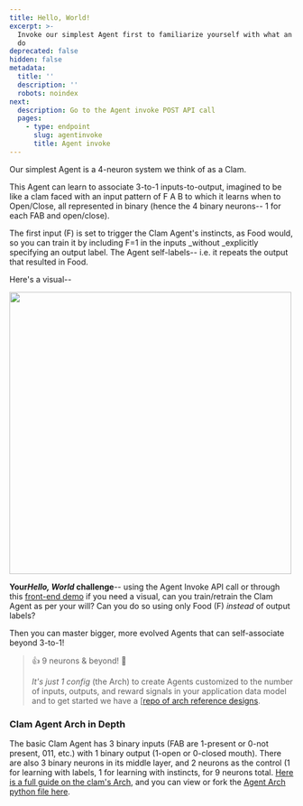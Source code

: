 ```yaml
---
title: Hello, World!
excerpt: >-
  Invoke our simplest Agent first to familiarize yourself with what an Agent can
  do
deprecated: false
hidden: false
metadata:
  title: ''
  description: ''
  robots: noindex
next:
  description: Go to the Agent invoke POST API call
  pages:
    - type: endpoint
      slug: agentinvoke
      title: Agent invoke
---
```

Our simplest Agent is a 4-neuron system we think of as a Clam.

This Agent can learn to associate 3-to-1 inputs-to-output, imagined to be like a clam faced with an input pattern of F A B to which it learns when to Open/Close, all represented in binary (hence the 4 binary neurons-- 1 for each FAB and open/close).

The first input (F) is set to trigger the Clam Agent's instincts, as Food would, so you can train it by including F=1 in the inputs \_without \_explicitly specifying an output label. The Agent self-labels-- i.e. it repeats the output that resulted in Food.

Here's a visual--

<Image align="center" width="500px" src="https://files.readme.io/42221ed-Artboard_102x.png" />

**Your*Hello, World* challenge**-- using the Agent Invoke API call or through this [front-end demo](https://aolabs.streamlit.app/) if you need a visual, can you train/retrain the Clam Agent as per your will? Can you do so using only Food (F) *instead* of output labels?

Then you can master bigger, more evolved Agents that can self-associate beyond 3-to-1!

> 👍 9 neurons & beyond!  :rocket:
>
> *It's just 1 config* (the Arch) to create Agents customized to the number of inputs, outputs, and reward signals in your application data model and to get started we have a \[[repo of arch reference designs](https://github.com/aolabsai/archs).

### Clam Agent Arch in Depth

The basic Clam Agent has 3 binary inputs (FAB are 1-present or 0-not present, 011, etc.) with 1 binary output (1-open or 0-closed mouth). There are also 3 binary neurons in its middle layer, and 2 neurons as the control (1 for learning with labels, 1 for learning with instincts, for 9 neurons total. [Here is a full guide on the clam's Arch,](https://docs.aolabs.ai/docs/basic-clam) and you can view or fork the [Agent Arch python file here](https://github.com/aolabsai/archs/blob/main/basic_clam.py).
